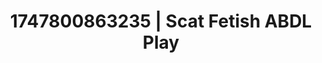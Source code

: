 ---
categories:
- Cinematic erotica
- Eye contact kink
- Body worship
- Virtual intimacy
- Hands behind back
image: /assets/images/1747800863235.jpg
layout: post
seo:
  description: Featured content with artistic Scat Fetish, ABDL Play. HD images available.
  keywords: Scat Fetish, ABDL Play
  og_image: /assets/images/1747800863235.jpg
  schema_type: VisualArtwork
tags:
- ABDL Play
- Scat Fetish
- '#1747800863235'
title: 1747800863235 | Scat Fetish ABDL Play
---